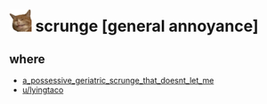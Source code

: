 # <img src="scrunge_s.png" width=40/> scrunge [general annoyance]

## where

- [a_possessive_geriatric_scrunge_that_doesnt_let_me](https://www.reddit.com/r/scrungycats/comments/dl7d8s/a_possessive_geriatric_scrunge_that_doesnt_let_me/)
- [u/lyingtaco](https://www.reddit.com/user/lyingtaco)
